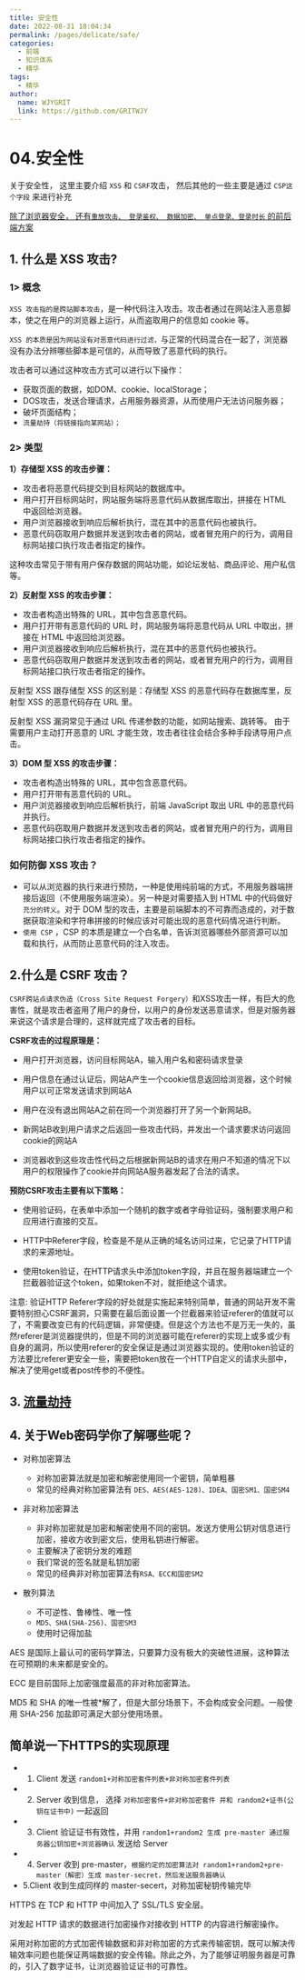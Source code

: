 ```yaml
---
title: 安全性  
date: 2022-08-31 18:04:34  
permalink: /pages/delicate/safe/  
categories:
  - 前端
  - 知识体系
  - 精华
tags:
  - 精华
author:  
  name: WJYGRIT   
  link: https://github.com/GRITWJY
---
```


# 04.安全性

关于安全性， 这里主要介绍 `XSS` 和 `CSRF`攻击， 然后其他的一些主要是通过 `CSP这个字段` 来进行补充

[除了浏览器安全， 还有`重放攻击、 登录鉴权、 数据加密、 单点登录、登录时长` 的前后端方案](https://www.wjygrit.cn/pages/KEOMXW)






## 1. 什么是 XSS 攻击?

### 1> 概念
`XSS 攻击指的是跨站脚本攻击`，是一种代码注入攻击。攻击者通过在网站注入恶意脚本，使之在用户的浏览器上运行，从而盗取用户的信息如 cookie 等。

`XSS 的本质是因为网站没有对恶意代码进行过滤，`与正常的代码混合在一起了，浏览器没有办法分辨哪些脚本是可信的，从而导致了恶意代码的执行。


攻击者可以通过这种攻击方式可以进行以下操作：

- 获取页面的数据，如DOM、cookie、localStorage；
- DOS攻击，发送合理请求，占用服务器资源，从而使用户无法访问服务器；
- 破坏页面结构；
- `流量劫持（将链接指向某网站）；`

### 2> 类型

**1）存储型 XSS 的攻击步骤：**

- 攻击者将恶意代码提交到⽬标⽹站的数据库中。
- ⽤户打开⽬标⽹站时，⽹站服务端将恶意代码从数据库取出，拼接在 HTML 中返回给浏览器。
- ⽤户浏览器接收到响应后解析执⾏，混在其中的恶意代码也被执⾏。
- 恶意代码窃取⽤户数据并发送到攻击者的⽹站，或者冒充⽤户的⾏为，调⽤⽬标⽹站接⼝执⾏攻击者指定的操作。

这种攻击常⻅于带有⽤户保存数据的⽹站功能，如论坛发帖、商品评论、⽤户私信等。


**2）反射型 XSS 的攻击步骤：**

- 攻击者构造出特殊的 URL，其中包含恶意代码。
- ⽤户打开带有恶意代码的 URL 时，⽹站服务端将恶意代码从 URL 中取出，拼接在 HTML 中返回给浏览器。
- ⽤户浏览器接收到响应后解析执⾏，混在其中的恶意代码也被执⾏。
- 恶意代码窃取⽤户数据并发送到攻击者的⽹站，或者冒充⽤户的⾏为，调⽤⽬标⽹站接⼝执⾏攻击者指定的操作。


反射型 XSS 跟存储型 XSS 的区别是：存储型 XSS 的恶意代码存在数据库⾥，反射型 XSS 的恶意代码存在 URL ⾥。

反射型 XSS 漏洞常⻅于通过 URL 传递参数的功能，如⽹站搜索、跳转等。 由于需要⽤户主动打开恶意的 URL 才能⽣效，攻击者往往会结合多种⼿段诱导⽤户点击。

**3）DOM 型 XSS 的攻击步骤：**

- 攻击者构造出特殊的 URL，其中包含恶意代码。
- ⽤户打开带有恶意代码的 URL。
- ⽤户浏览器接收到响应后解析执⾏，前端 JavaScript 取出 URL 中的恶意代码并执⾏。
- 恶意代码窃取⽤户数据并发送到攻击者的⽹站，或者冒充⽤户的⾏为，调⽤⽬标⽹站接⼝执⾏攻击者指定的操作。


### 如何防御 XSS 攻击？

- 可以从浏览器的执行来进行预防，一种是使用纯前端的方式，不用服务器端拼接后返回（不使用服务端渲染）。另一种是对需要插入到 HTML 中的代码做好`充分的转义`。对于 DOM 型的攻击，主要是前端脚本的不可靠而造成的，对于数据获取渲染和字符串拼接的时候应该对可能出现的恶意代码情况进行判断。
- `使用 CSP` ，CSP 的本质是建立一个白名单，告诉浏览器哪些外部资源可以加载和执行，从而防止恶意代码的注入攻击。



## 2.什么是 CSRF 攻击？

`CSRF跨站点请求伪造（Cross Site Request Forgery）`和XSS攻击一样，有巨大的危害性，就是攻击者盗用了用户的身份，以用户的身份发送恶意请求，但是对服务器来说这个请求是合理的，这样就完成了攻击者的目标。

**CSRF攻击的过程原理是：**

- 用户打开浏览器，访问目标网站A，输入用户名和密码请求登录

- 用户信息在通过认证后，网站A产生一个cookie信息返回给浏览器，这个时候用户以可正常发送请求到网站A

- 用户在没有退出网站A之前在同一个浏览器打开了另一个新网站B。

- 新网站B收到用户请求之后返回一些攻击代码，并发出一个请求要求访问返回cookie的网站A

- 浏览器收到这些攻击性代码之后根据新网站B的请求在用户不知道的情况下以用户的权限操作了cookie并向网站A服务器发起了合法的请求。

**预防CSRF攻击主要有以下策略：**

- 使用验证码，在表单中添加一个随机的数字或者字母验证码，强制要求用户和应用进行直接的交互。

- HTTP中Referer字段，检查是不是从正确的域名访问过来，它记录了HTTP请求的来源地址。

- 使用token验证，在HTTP请求头中添加token字段，并且在服务器端建立一个拦截器验证这个token，如果token不对，就拒绝这个请求。



注意: 验证HTTP Referer字段的好处就是实施起来特别简单，普通的网站开发不需要特别担心CSRF漏洞，只需要在最后面设置一个拦截器来验证referer的值就可以了，不需要改变已有的代码逻辑，非常便捷。但是这个方法也不是万无一失的，虽然referer是浏览器提供的，但是不同的浏览器可能在referer的实现上或多或少有自身的漏洞，所以使用referer的安全保证是通过浏览器实现的。使用token验证的方法要比referer更安全一些，需要把token放在一个HTTP自定义的请求头部中，解决了使用get或者post传参的不便性。



## 3. [流量劫持](https://juejin.cn/post/6844903697428774926#heading-17)


## 4. 关于Web密码学你了解哪些呢？

- 对称加密算法
  - 对称加密算法就是加密和解密使用同一个密钥，简单粗暴
  - 常见的经典对称加密算法有 `DES、AES(AES-128)、IDEA、国密SM1、国密SM4`

- 非对称加密算法
  - 非对称加密就是加密和解密使用不同的密钥。发送方使用公钥对信息进行加密，接收方收到密文后，使用私钥进行解密。 
  - 主要解决了密钥分发的难题
  - 我们常说的签名就是私钥加密
  - 常见的经典非对称加密算法有`RSA、ECC和国密SM2`

- 散列算法
  - 不可逆性、鲁棒性、唯一性
  - `MD5、SHA(SHA-256)、国密SM3` 
  - 使用时记得加盐

AES 是国际上最认可的密码学算法，只要算力没有极大的突破性进展，这种算法在可预期的未来都是安全的。

ECC 是目前国际上加密强度最高的非对称加密算法。

MD5 和 SHA 的唯一性被*解了，但是大部分场景下，不会构成安全问题。一般使用 SHA-256 加盐即可满足大部分使用场景。


## 简单说一下HTTPS的实现原理

- 1. Client 发送 `random1+对称加密套件列表+非对称加密套件列表` 
- 2. Server 收到信息， 选择 `对称加密套件+非对称加密套件 并和 random2+证书(公钥在证书中)` 一起返回 
- 3. Client 验证证书有效性，并用 `random1+random2 生成 pre-master 通过服务器公钥加密+浏览器确认` 发送给 Server
- 4. Server 收到 pre-master，`根据约定的加密算法对 random1+random2+pre-master（解密）生成 master-secret，然后发送服务器确认` 
- 5.Client 收到生成同样的 master-secert，对称加密秘钥传输完毕


HTTPS 在 TCP 和 HTTP 中间加入了 SSL/TLS 安全层。

对发起 HTTP 请求的数据进行加密操作对接收到 HTTP 的内容进行解密操作。

采用对称加密的方式加密传输数据和非对称加密的方式来传输密钥，既可以解决传输效率问题也能保证两端数据的安全传输。除此之外，为了能够证明服务器是可靠的，引入了数字证书，让浏览器验证证书的可靠性。

